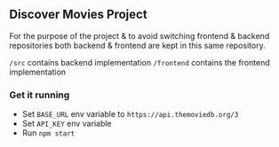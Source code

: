 ## Discover Movies Project
For the purpose of the project & to avoid switching frontend & backend repositories both backend & frontend are kept in this same repository.

`/src` contains backend implementation
`/frontend` contains the frontend implementation

### Get it running
* Set `BASE_URL` env variable to `https://api.themoviedb.org/3`
* Set `API_KEY` env variable
* Run `npm start`